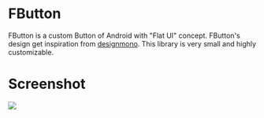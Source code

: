 FButton
=======
FButton is a custom Button of Android with "Flat UI" concept. FButton's design get inspiration from [designmono](http://designmodo.github.io/Flat-UI/). This library is very small and highly customizable.

Screenshot
==========
![](https://raw.githubusercontent.com/hoang8f/android-flat-button/master/screenshot/screenshot.gif)

